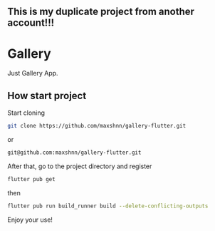 ## This is my duplicate project from another account!!!

# Gallery

Just Gallery App.


## How start project

Start cloning

```bash
git clone https://github.com/maxshnn/gallery-flutter.git

```

or

```bash
git@github.com:maxshnn/gallery-flutter.git

```

After that, go to the project directory and register

```bash
flutter pub get

```

then

```bash
flutter pub run build_runner build --delete-conflicting-outputs

```

Enjoy your use!